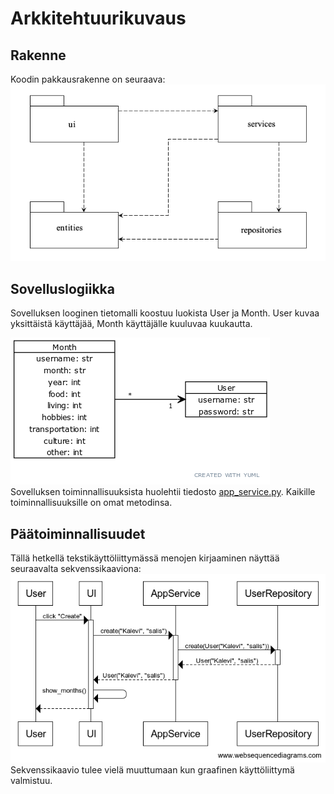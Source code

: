 # Arkkitehtuurikuvaus

## Rakenne
Koodin pakkausrakenne on seuraava:  
![rakenne](https://github.com/maizzuu/ot-harjoitustyo/blob/master/dokumentaatio/images/rakenne.png)  

## Sovelluslogiikka
Sovelluksen looginen tietomalli koostuu luokista User ja Month. User kuvaa yksittäistä käyttäjää, Month käyttäjälle kuuluvaa kuukautta.  
  
![class_diagram](https://github.com/maizzuu/ot-harjoitustyo/blob/master/dokumentaatio/images/class_diagram.png)  
Sovelluksen toiminnallisuuksista huolehtii tiedosto
[app_service.py](https://github.com/maizzuu/ot-harjoitustyo/blob/master/src/services/app_service.py).
Kaikille toiminnallisuuksille on omat metodinsa.

## Päätoiminnallisuudet
Tällä hetkellä tekstikäyttöliittymässä menojen kirjaaminen näyttää seuraavalta sekvenssikaaviona:  
![sequence_graph](https://github.com/maizzuu/ot-harjoitustyo/blob/master/dokumentaatio/images/sekvenssikaavio.png)  
Sekvenssikaavio tulee vielä muuttumaan kun graafinen käyttöliittymä valmistuu.
